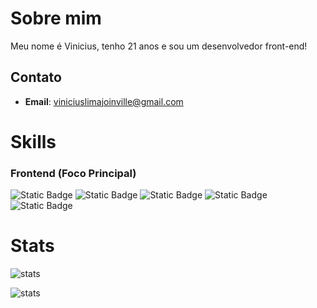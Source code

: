 # Sobre mim
Meu nome é Vinicius, tenho 21 anos e sou um desenvolvedor front-end! 

## Contato
- **Email**: viniciuslimajoinville@gmail.com

# Skills
### Frontend (Foco Principal)
![Static Badge](https://img.shields.io/badge/React-gray?logo=react&logoColor=%2361DAFB)
![Static Badge](https://img.shields.io/badge/Javascript-gray?logo=javascript&logoColor=%23F7DF1E)
![Static Badge](https://img.shields.io/badge/Next.js-gray?logo=nextdotjs&logoColor=black)
![Static Badge](https://img.shields.io/badge/Tailwindcss-gray?logo=tailwindcss&logoColor=%2306B6D4)
![Static Badge](https://img.shields.io/badge/Html5-gray?logo=html5&logoColor=%23E34F26)

# Stats
![stats](https://github-readme-stats.vercel.app/api?username=laeffyy&show_icons=true&theme=dracula)

![stats](https://github-readme-stats.vercel.app/api/top-langs/?username=laeffyy&layout=compact&theme=dracula)
